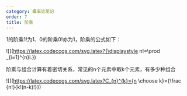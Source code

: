 ```yaml
---
category: 概率论笔记
order: 7
title: 阶乘
---
```


1的阶乘1!为1、0的阶乘0!亦为1，阶乘的公式如下：

![](https://latex.codecogs.com/svg.latex?{\displaystyle n!=\prod _{i=1}^{n}i.})

阶乘与组合计算有着密切关系，常见的n个元素中取k个元素，有多少种组合

![](https://latex.codecogs.com/svg.latex?C_{n}^{k}={n \choose k}={\frac {n!}{k!(n-k)!}})

